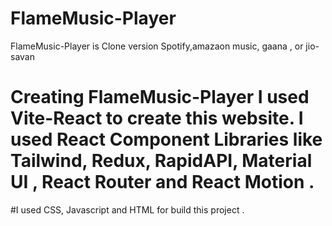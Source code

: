# FlameMusic-Player
FlameMusic-Player is Clone version Spotify,amazaon music, gaana , or jio-savan
# Creating FlameMusic-Player I used Vite-React to create this website. I used React  Component Libraries like Tailwind, Redux, RapidAPI, Material UI , React Router and React Motion .
#I used CSS, Javascript and HTML for build this project .
